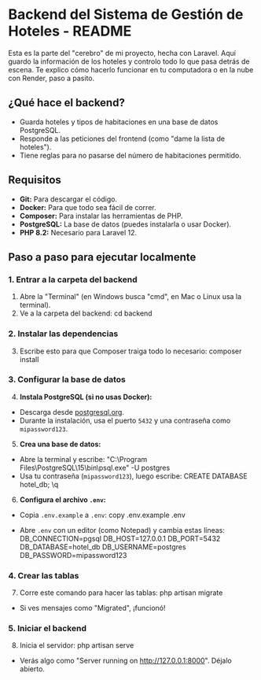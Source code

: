 # Backend del Sistema de Gestión de Hoteles - README

Esta es la parte del "cerebro" de mi proyecto, hecha con Laravel. Aquí guardo la información de los hoteles y controlo todo lo que pasa detrás de escena. Te explico cómo hacerlo funcionar en tu computadora o en la nube con Render, paso a pasito.

## ¿Qué hace el backend?

-   Guarda hoteles y tipos de habitaciones en una base de datos PostgreSQL.
-   Responde a las peticiones del frontend (como "dame la lista de hoteles").
-   Tiene reglas para no pasarse del número de habitaciones permitido.

## Requisitos

-   **Git:** Para descargar el código.
-   **Docker:** Para que todo sea fácil de correr.
-   **Composer:** Para instalar las herramientas de PHP.
-   **PostgreSQL:** La base de datos (puedes instalarla o usar Docker).
-   **PHP 8.2:** Necesario para Laravel 12.

## Paso a paso para ejecutar localmente

### 1. Entrar a la carpeta del backend

1. Abre la "Terminal" (en Windows busca "cmd", en Mac o Linux usa la terminal).
2. Ve a la carpeta del backend:
   cd backend

### 2. Instalar las dependencias

3. Escribe esto para que Composer traiga todo lo necesario:
   composer install

### 3. Configurar la base de datos

4. **Instala PostgreSQL (si no usas Docker):**

-   Descarga desde [postgresql.org](https://www.postgresql.org/download/).
-   Durante la instalación, usa el puerto `5432` y una contraseña como `mipassword123`.

5. **Crea una base de datos:**

-   Abre la terminal y escribe:
    "C:\Program Files\PostgreSQL\15\bin\psql.exe" -U postgres
-   Usa tu contraseña (`mipassword123`), luego escribe:
    CREATE DATABASE hotel_db;
    \q

6. **Configura el archivo `.env`:**

-   Copia `.env.example` a `.env`:
    copy .env.example .env

-   Abre `.env` con un editor (como Notepad) y cambia estas líneas:
    DB_CONNECTION=pgsql
    DB_HOST=127.0.0.1
    DB_PORT=5432
    DB_DATABASE=hotel_db
    DB_USERNAME=postgres
    DB_PASSWORD=mipassword123

### 4. Crear las tablas

7. Corre este comando para hacer las tablas:
   php artisan migrate

-   Si ves mensajes como "Migrated", ¡funcionó!

### 5. Iniciar el backend

8. Inicia el servidor:
   php artisan serve

-   Verás algo como "Server running on http://127.0.0.1:8000". Déjalo abierto.
